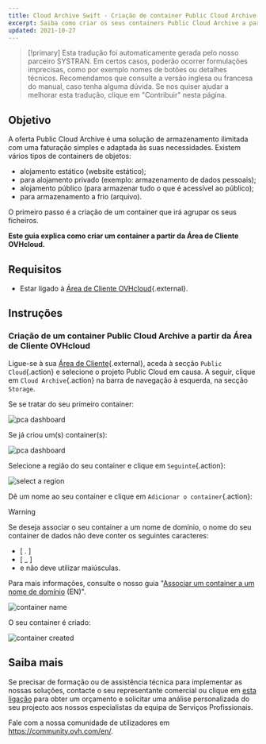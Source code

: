 ```yaml
---
title: Cloud Archive Swift - Criação de container Public Cloud Archive
excerpt: Saiba como criar os seus containers Public Cloud Archive a partir da Área de Cliente OVHcloud
updated: 2021-10-27
---
```


> [!primary]
> Esta tradução foi automaticamente gerada pelo nosso parceiro SYSTRAN. Em certos casos, poderão ocorrer formulações imprecisas, como por exemplo nomes de botões ou detalhes técnicos. Recomendamos que consulte a versão inglesa ou francesa do manual, caso tenha alguma dúvida. Se nos quiser ajudar a melhorar esta tradução, clique em "Contribuir" nesta página.
>

## Objetivo

A oferta Public Cloud Archive é uma solução de armazenamento ilimitada com uma faturação simples e adaptada às suas necessidades. Existem vários tipos de containers de objetos:

- alojamento estático (website estático);
- para alojamento privado (exemplo: armazenamento de dados pessoais);
- alojamento público (para armazenar tudo o que é acessível ao público);
- para armazenamento a frio (arquivo).

O primeiro passo é a criação de um container que irá agrupar os seus ficheiros. 

**Este guia explica como criar um container a partir da Área de Cliente OVHcloud.**

## Requisitos

- Estar ligado à [Área de Cliente OVHcloud](/links/manager){.external}.

## Instruções

### Criação de um container Public Cloud Archive a partir da Área de Cliente OVHcloud

Ligue-se à sua [Área de Cliente](/links/manager){.external}, aceda à secção `Public Cloud`{.action} e selecione o projeto Public Cloud em causa. A seguir, clique em `Cloud Archive`{.action} na barra de navegação à esquerda, na secção `Storage`.

Se se tratar do seu primeiro container:

![pca dashboard](images/create-container-20211006094158312.png)

Se já criou um(s) container(s):

![pca dashboard](images/create-container-20211006094851682.png)

Selecione a região do seu container e clique em `Seguinte`{.action}:

![select a region](images/create-container-20211006094448923.png)

Dê um nome ao seu container e clique em `Adicionar o container`{.action}:

> [!warning]
>
> Se deseja associar o seu container a um nome de domínio, o nome do seu container de dados não deve conter os seguintes caracteres:
> 
> - [ . ]
> - [ _ ]
> - e não deve utilizar maiúsculas.
>
> Para mais informações, consulte o nosso guia "[Associar um container a um nome de domínio](/pages/storage_and_backup/object_storage/pcs_link_domain) (EN)".
>

![container name](images/create-container-20211006094550334.png)

O seu container é criado:

![container created](images/create-container-20211006094630754.png)

## Saiba mais

Se precisar de formação ou de assistência técnica para implementar as nossas soluções, contacte o seu representante comercial ou clique em [esta ligação](/links/professional-services) para obter um orçamento e solicitar uma análise personalizada do seu projecto aos nossos especialistas da equipa de Serviços Profissionais.

Fale com a nossa comunidade de utilizadores em <https://community.ovh.com/en/>.

